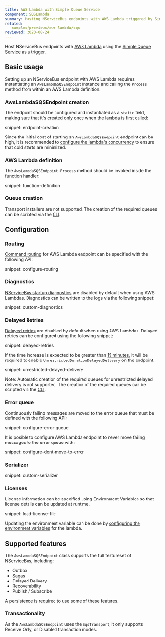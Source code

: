 ```yaml
---
title: AWS Lambda with Simple Queue Service
component: SQSLambda
summary: Hosting NServiceBus endpoints with AWS Lambda triggered by Simple Queue Service
related:
 - samples/previews/aws-lambda/sqs
reviewed: 2020-08-24
---
```


Host NServiceBus endpoints with [AWS Lambda](https://aws.amazon.com/lambda/) using the [Simple Queue Service](https://aws.amazon.com/sqs/) as a trigger.

## Basic usage

Setting up an NServiceBus endpoint with AWS Lambda requires instantiating an `AwsLambdaSQSEndpoint` instance and calling the `Process` method from within an AWS Lambda definition.

### AwsLambdaSQSEndpoint creation

The endpoint should be configured and instantiated as a `static` field, making sure that it's created only once when the lambda is first called:

snippet: endpoint-creation

Since the initial cost of starting an `AwsLambdaSQSEndpoint` endpoint can be high, it is recommended to [configure the lambda's concurrency](https://docs.aws.amazon.com/lambda/latest/dg/configuration-concurrency.html) to ensure that cold starts are minimized.

### AWS Lambda definition

The `AwsLambdaSQSEndpoint.Process` method should be invoked inside the function handler:

snippet: function-definition

### Queue creation

Transport installers are not supported. The creation of the required queues can be scripted via the [CLI](/transports/sqs/operations-scripting.md#create-resources).

## Configuration

### Routing

[Command routing](/nservicebus/messaging/routing.md#command-routing) for AWS Lambda endpoint can be specified with the following API: 

snippet: configure-routing

### Diagnostics

[NServiceBus startup diagnostics](/nservicebus/hosting/startup-diagnostics.md) are disabled by default when using AWS Lambdas. Diagnostics can be written to the logs via the following snippet:

snippet: custom-diagnostics

### Delayed Retries

[Delayed retries](/nservicebus/recoverability/configure-delayed-retries.md) are disabled by default when using AWS Lambdas. Delayed retries can be configured using the following snippet:

snippet: delayed-retries

If the time increase is expected to be greater than [15 minutes](/transports/sqs/delayed-delivery.md#enable-unrestricted-delayed-delivery), it will be required to enable `UnrestrictedDurationDelayedDelivery` on the endpoint:

snippet: unrestricted-delayed-delivery

Note: Automatic creation of the required queues for unrestricted delayed delivery is not supported. The creation of the required queues can be scripted via the [CLI](/transports/sqs/delayed-delivery.md#enable-unrestricted-delayed-delivery-manual-fifo-queue-creation).

### Error queue

Continuously failing messages are moved to the error queue that must be defined with the following API:

snippet: configure-error-queue

It is posible to configure AWS Lambda endpoint to never move failing messages to the error queue with:

snippet: configure-dont-move-to-error

### Serializer

snippet: custom-serializer

### Licenses

License information can be specified using Environment Variables so that license details can be updated at runtime.

snippet: load-license-file

Updating the environment variable can be done by [configuring the environment variables](https://docs.aws.amazon.com/lambda/latest/dg/configuration-envvars.html) for the lambda.

## Supported features

The `AwsLambdaSQSEndpoint` class supports the full featureset of NServiceBus, including:

* Outbox
* Sagas
* Delayed Delivery
* Recoverability
* Publish / Subscribe

A persistence is required to use some of these features.

### Transactionality

As the `AwsLambdaSQSEndpoint` uses the `SqsTransport`, it only supports Receive Only, or Disabled transaction modes.
